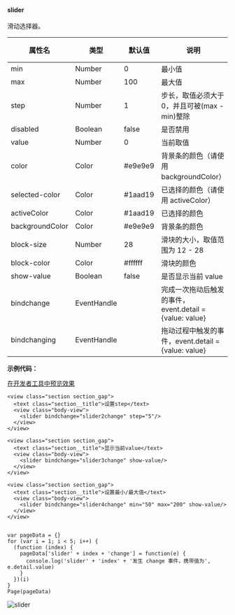 <!-- https://developers.weixin.qq.com/miniprogram/dev/component/slider.html -->

#### slider

滑动选择器。

  属性名            |  类型          |  默认值    |  说明                                         | 最低版本 
--------------------|----------------|------------|-----------------------------------------------|----------
  min               |  Number        |  0         |  最小值                                       |          
  max               |  Number        |  100       |  最大值                                       |          
  step              |  Number        |  1         | 步长，取值必须大于 0，并且可被(max - min)整除 |          
  disabled          |  Boolean       |  false     |  是否禁用                                     |          
  value             |  Number        |  0         |  当前取值                                     |          
  color             |  Color         |  #e9e9e9   |  背景条的颜色（请使用 backgroundColor）       |          
  selected-color    |  Color         |  #1aad19   |  已选择的颜色（请使用 activeColor）           |          
  activeColor       |  Color         |  #1aad19   |  已选择的颜色                                 |          
  backgroundColor   |  Color         |  #e9e9e9   |  背景条的颜色                                 |          
  block-size        |  Number        |  28        |  滑块的大小，取值范围为 12 - 28               |  1.9.0   
  block-color       |  Color         |  #ffffff   |  滑块的颜色                                   |  1.9.0   
  show-value        |  Boolean       |  false     |  是否显示当前 value                           |          
  bindchange        |  EventHandle   |            |完成一次拖动后触发的事件，event.detail = {value: value}|          
  bindchanging      |  EventHandle   |            |拖动过程中触发的事件，event.detail = {value: value}|  1.7.0   

**示例代码：**

[在开发者工具中预览效果](wechatide://minicode/3NbqVcm56OYS)

    <view class="section section_gap">
      <text class="section__title">设置step</text>
      <view class="body-view">
        <slider bindchange="slider2change" step="5"/>
      </view>
    </view>
    
    <view class="section section_gap">
      <text class="section__title">显示当前value</text>
      <view class="body-view">
        <slider bindchange="slider3change" show-value/>
      </view>
    </view>
    
    <view class="section section_gap">
      <text class="section__title">设置最小/最大值</text>
      <view class="body-view">
        <slider bindchange="slider4change" min="50" max="200" show-value/>
      </view>
    </view>
    

    var pageData = {}
    for (var i = 1; i < 5; i++) {
      (function (index) {
        pageData['slider' + index + 'change'] = function(e) {
          console.log('slider' + 'index' + '发生 change 事件，携带值为', e.detail.value)
        }
      })(i)
    }
    Page(pageData)
    

![slider](https://mp.weixin.qq.com/debug/wxadoc/dev/image/pic/slider.png?t=2018428)
